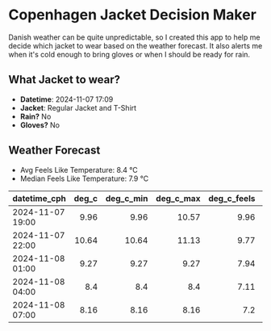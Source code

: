 
# Copenhagen Jacket Decision Maker

Danish weather can be quite unpredictable, so I created this app to help me decide which jacket to wear based on the weather forecast. 
It also alerts me when it's cold enough to bring gloves or when I should be ready for rain.

## What Jacket to wear?

- **Datetime**: 2024-11-07 17:09
- **Jacket**: Regular Jacket and T-Shirt
- **Rain?** No
- **Gloves?** No

## Weather Forecast
- Avg Feels Like Temperature: 8.4 °C
- Median Feels Like Temperature: 7.9 °C

| datetime_cph     |   deg_c |   deg_c_min |   deg_c_max |   deg_c_feels | weather   | wind   | rain   |
|:-----------------|--------:|------------:|------------:|--------------:|:----------|:-------|:-------|
| 2024-11-07 19:00 |    9.96 |        9.96 |       10.57 |          9.96 | Clouds    | Low    | None   |
| 2024-11-07 22:00 |   10.64 |       10.64 |       11.13 |          9.77 | Clouds    | Low    | None   |
| 2024-11-08 01:00 |    9.27 |        9.27 |        9.27 |          7.94 | Clouds    | Low    | None   |
| 2024-11-08 04:00 |    8.4  |        8.4  |        8.4  |          7.11 | Clear     | Low    | None   |
| 2024-11-08 07:00 |    8.16 |        8.16 |        8.16 |          7.2  | Clear     | Low    | None   |
        